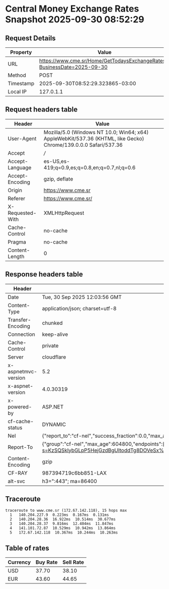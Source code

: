 # Central Money Exchange Rates Snapshot 2025-09-30 08:52:29
## Request Details

| Property | Value |
|----------|-------|
| URL | https://www.cme.sr/Home/GetTodaysExchangeRates/?BusinessDate=2025-09-30 |
| Method | POST |
| Timestamp | 2025-09-30T08:52:29.323865-03:00 |
| Local IP | 127.0.1.1 |
    
## Request headers table

| Header | Value |
|--------|-------|
| User-Agent | Mozilla/5.0 (Windows NT 10.0; Win64; x64) AppleWebKit/537.36 (KHTML, like Gecko) Chrome/139.0.0.0 Safari/537.36 |
| Accept | */* |
| Accept-Language | es-US,es-419;q=0.9,es;q=0.8,en;q=0.7,nl;q=0.6 |
| Accept-Encoding | gzip, deflate |
| Origin | https://www.cme.sr |
| Referer | https://www.cme.sr/ |
| X-Requested-With | XMLHttpRequest |
| Cache-Control | no-cache |
| Pragma | no-cache |
| Content-Length | 0 |

    
## Response headers table
| Header | Value |
|--------|-------|
| Date | Tue, 30 Sep 2025 12:03:56 GMT |
| Content-Type | application/json; charset=utf-8 |
| Transfer-Encoding | chunked |
| Connection | keep-alive |
| Cache-Control | private |
| Server | cloudflare |
| x-aspnetmvc-version | 5.2 |
| x-aspnet-version | 4.0.30319 |
| x-powered-by | ASP.NET |
| cf-cache-status | DYNAMIC |
| Nel | {"report_to":"cf-nel","success_fraction":0.0,"max_age":604800} |
| Report-To | {"group":"cf-nel","max_age":604800,"endpoints":[{"url":"https://a.nel.cloudflare.com/report/v4?s=KzSQSklybGLpP5HejGzdBgUItoddTg8DOVeSx%2B4hM%2BmygAXGbyo7BfvFPOrngu%2BAI7QKIs%2BnJ0%2FvuFDUqVl23I5KHGA8ZrYP8Mw%3D"}]} |
| Content-Encoding | gzip |
| CF-RAY | 987394719c6bb851-LAX |
| alt-svc | h3=":443"; ma=86400 |

## Traceroute 

```
traceroute to www.cme.sr (172.67.142.118), 15 hops max
  1   140.204.227.9  0.223ms  0.167ms  0.131ms 
  2   140.204.28.36  16.922ms  10.514ms  30.677ms 
  3   140.204.28.37  9.816ms  12.404ms  11.847ms 
  4   141.101.72.87  10.529ms  10.942ms  13.864ms 
  5   172.67.142.118  10.367ms  10.244ms  10.263ms 

```


## Table of rates

| Currency | Buy Rate | Sell Rate |
|----------|----------|-----------|
| USD | 37.70 | 38.10 |
| EUR | 43.60 | 44.65 |
